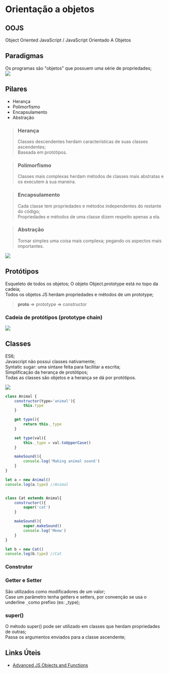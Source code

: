 # Orientação a objetos
## OOJS 
Object Oriented JavaScript / JavaScript Orientado A Objetos

## Paradigmas
Os programas são "objetos" que possuem uma série de propriedades;  
![](https://miro.medium.com/max/724/1*Auy48pC39ps3AXEk-9WseA.png)

## Pilares
- Herança
- Polimorfismo
- Encapsulamento
- Abstração

> ### Herança
> Classes descendentes herdam características de suas classes ascendentes;  
> Baseada em protótipos.  

> ### Polimorfismo
> Classes mais complexas herdam métodos de classes mais abstratas e os executem à sua maneira.  

> ### Encapsulamento
> Cada classe tem propriedades e métodos independentes do restante do código;  
> Propriedades e métodos de uma classe dizem respeito apenas a ela.  

> ### Abstração
> Tornar simples uma coisa mais complexa; pegando os aspectos mais importantes.

![](https://lh3.googleusercontent.com/JWGejWy-5UEIY4S3q6FNXkq3b7H0PbECFGRFiOlE3rDsvqY2c3yaTPwXxlhes7NNcz77vfBSs2nFME6GNEP9kDajiGD62-bjE3YxFQX2Jyr4Cs40IDTE4fNWFc9JHUfXgi_SbsHvCPEncJA1Fk_MH5rqCtMEEp-YIWFT2X5EBXAup910lnt_HqTB7MAR-Ipgx_gIN-WejB8q1p3x3goAK-fhykFYNnRvcLO0hJhQDb6niwYET13BlHgvehiFaESb9R9LJ4Uq_9iyaBrqisZBmWN45PIOggWbcqWiZf1tFo6_Ah-o00SAEey_MwdwpntmzZi7kBZA4gq2ibHmakHCq2t_i8760yenwMPPhrk7unDNiMHnqp3fYxjzOvNTc-NKxOl-1oJFbiwdyNU_TwccbfsGhCwtJg8tQmVbtTSdy_Vv-FUayhc0CPQiDHirDNwCkqRX5oWHkfcMfynVNyERU-weB-5J7ReTRUgWsfKe60BfQx1emhwjJ0wI_0rmlN4RN_2MjDEz3cwSUgVUmZw1z1JzYoHy8A0Uz_VWIi0Y59ysAnYXVekqwqp7jNtmsfMrtoemq1caDe7J4EQ3u8iVa5YbUk8d4ijud9e-AU1urV0EbFIn-xYrtIYZFWRf_yuK5Sqap7e89CiBd6tq9sHLteR3201C_Pcy0vsQmWwfZA=w759-h341-no)

## Protótipos
Esqueleto de todos os objetos;
O objeto Object.prototype está no topo da cadeia;  
Todos os objetos JS herdam propriedades e métodos de um prototype;  
>__proto__ => prototype => constructor 


### Cadeia de protótipos (prototype chain)
![](https://lh3.googleusercontent.com/Ie7W5tqMOWICPnqSRIBksRmmfr8NGJbZ4r93oUGN_u-JxnJcFhQB60bDZDxV0gd9HdQpjSwq8XIcj8rXJrR6ivzc-Z1jsI-wljf873uGJONSe47-PkV1oB0C33ZF11yKkpIzyBhPFz4ZSWIED1w-VloXoafyxR5Xv0VL7TgmgRo9psFF1sI9oknV1qbPWNgrrvDjVJSholHkuCp5Cdnvj2t7xCLaChPFKe6wg7PsIJ58-RS_kHTBpR98XQvsPWhWTB7MVD9K8o5cw508Hcjvfgbl6RIpHCfYNOAz9DpWYyV0ekJX6oAt6hlL34OLoizipotSe2eWwz8B3EEd7YIYzmjEJW9ZfOMEkCPVTjYOnuF-RUvShhqwvV-yAcAwF2Y5LTyzoQnTt6VbxNT5lB5kH_gX3czTcxDa-BblwR_nL55_y8KiMU7SlV58VN3CFY4VC5oU9eeL9HlEmWDR7sZmPHEHxbEzTYiQqseE0_out0AbwO5KmfEN4X1Zw6NHvSoDyh1f3sa7mpyZBzBIxK5pvcQFQtvcRGySzrJYDZYmdGaIl53LfUhgpojZDLZNFFREJupIPtXVkqKkBI-LhlbmW6wW_xDlFcca9SNVWyrFSmd4Fw5qoQBFC-NuaF1HIeYZ8Sn0rYJ4n-16w-ShYkyPU3u59A7VmtTO_MevLdaZQQ=w759-h364-no)

## Classes
ES6;  
Javascript não possui classes nativamente;   
Syntatic sugar: uma sintaxe feita para facilitar a escrita;  
Simplificação da herança de protótipos;    
Todas as classes são objetos e a herança se dá por protótipos.

![](https://linuxhint.com/wp-content/uploads/2021/08/word-image-1.jpeg)

```js
class Animal {
    constructor(type='animal'){
        this.type
    }

    get type(){
        return this._type
    }

    set type(val){
        this._type = val.toUpperCase()
    }

    makeSound(){
        console.log('Making animal sound')
    }
}

let a = new Animal()
console.log(a.type) //Animal


class Cat extends Animal{
    constructor(){
        super('cat')
    }

    makeSound(){
        super.makeSound()
        console.log('Meow')
    }
}

let b = new Cat()
console.log(b.type) //Cat
```

### Construtor 

### Getter e Setter
São utilizados como modificadores de um valor;  
Case um parâmetro tenha getters e setters, por convenção se usa o underline `_`como prefixo (ex: _type);  

### super()
O método super() pode ser utilizado em classes que herdam propriedades de outras;  
Passa os argumentos enviados para a classe ascendente;   

## Links Úteis
- [Advanced JS Objects and Functions](http://dannyzhang.run/2017/04/06/Advanced-JavaScript-Objects-and-Functions/)